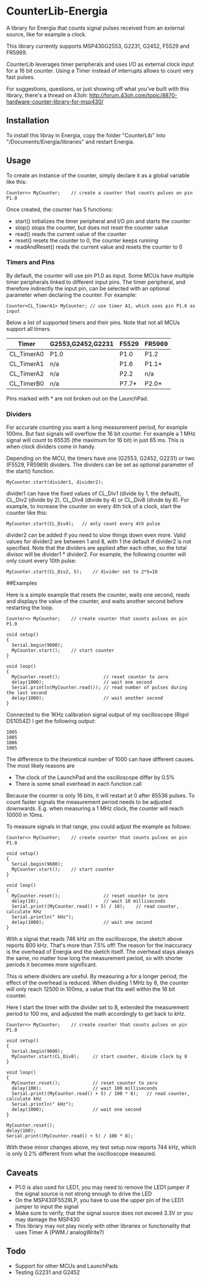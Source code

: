 # CounterLib-Energia
A library for Energia that counts signal pulses received from an external source, like for example a clock.

This library currently supports MSP430G2553, G2231, G2452, F5529 and FR5969.

CounterLib leverages timer peripherals and uses I/O as external clock input for a 16 bit counter. 
Using a Timer instead of interrupts allows to count very fast pulses.

For suggestions, questions, or just showing off what you've built with this library, there's a thread on 43oh: http://forum.43oh.com/topic/8870-hardware-counter-library-for-msp430/

## Installation

To install this libray in Energia, copy the folder "CounterLib" into "<user home>/Documents/Energia/libraries"
and restart Energia.

## Usage

To create an instance of the counter, simply declare it as a global variable like this:

	Counter<> MyCounter;	// create a counter that counts pulses on pin P1.0

Once created, the counter has 5 functions:
* start() initializes the timer peripheral and I/O pin and starts the counter
* stop() stops the counter, but does not reset the counter value
* read() reads the current value of the counter
* reset() resets the counter to 0, the counter keeps running
* readAndReset() reads the current value and resets the counter to 0

### Timers and Pins

By default, the counter will use pin P1.0 as input. Some MCUs have multiple timer peripherals linked to different
input pins. The timer peripheral, and therefore indirectly the input pin, can be selected with an optional
parameter when declaring the counter. For example:

	Counter<CL_TimerA1> MyCounter; // use timer A1, which uses pin P1.6 as input
	
Below a list of supported timers and their pins. Note that not all MCUs support all timers.

| Timer       | G2553,G2452,G2231 | F5529 | FR5969 |
|------------ | -------	|------- |-------- |
| CL_TimerA0  |  P1.0 	|  P1.0  |  P1.2  |
| CL_TimerA1  |  n/a  	|  P1.6  |  P1.1* |
| CL_TimerA2  |  n/a  	|  P2.2  |  n/a   |
| CL_TimerB0  |  n/a  	|  P7.7* |  P2.0* |

Pins marked with * are not broken out on the LaunchPad.

### Dividers

For accurate counting you want a long measurement period, for example 100ms. But fast signals will overflow the
16 bit counter. For example a 1 MHz signal will count to 65535 (the maximum for 16 bit) in just 65 ms. This is when
clock dividers come in handy.

Depending on the MCU, the timers have one (G2553, G2452, G2231) or two (F5529, FR5969) dividers. The dividers
can be set as optional parameter of the start() function.

	MyCounter.start(divider1, divider2);
	
divider1 can have the fixed values of CL_Div1 (divide by 1, the default), CL_Div2 (divide by 2), CL_Div4 (divide by 4)
or CL_Div8 (divide by 8). For example, to increase the counter on every 4th tick of a clock, start the counter like this:

	MyCounter.start(CL_Div4);	// only count every 4th pulse
	
divider2 can be added if you need to slow things down even more. Valid values for divider2 are between 1 and 8, with 1
the default if divider2 is not specified. Note that the dividers are applied after each other, so the total divisor will
be divider1 * divider2. For example, the following counter will only count every 10th pulse:

	MyCounter.start(CL_Div2, 5);	// divider set to 2*5=10

##Examples

Here is a simple example that resets the counter, waits one second, reads and displays the value of the counter,
and waits another second before restarting the loop.

    Counter<> MyCounter;	// create counter that counts pulses on pin P1.0
    
    void setup()
    {
      Serial.begin(9600);
      MyCounter.start();	// start counter
    }
    
    void loop()
    {
      MyCounter.reset();				// reset counter to zero
      delay(1000);						// wait one second
      Serial.println(MyCounter.read());	// read number of pulses during the last second
	  delay(1000);						// wait another second
    }

Connected to the 1KHz calibration signal output of my oscilloscope (Rigol DS1054Z) I get the following output:

    1005
	1005
	1006
	1005

The difference to the theoretical number of 1000 can have different causes. The most likely reasons are 
* The clock of the LaunchPad and the oscilloscope differ by 0.5%
* There is some small overhead in each function call

Because the counter is only 16 bits, it will restart at 0 after 65536 pulses. To count faster signals the measurement
period needs to be adjusted downwards. E.g. when measuring a 1 MHz clock, the counter will reach 10000 in 10ms.

To measure signals in that range, you could adjust the example as follows:

    Counter<> MyCounter;	// create counter that counts pulses on pin P1.0
    
    void setup()
    {
      Serial.begin(9600);
      MyCounter.start();	// start counter
    }
    
    void loop()
    {
      MyCounter.reset();				// reset counter to zero
      delay(10);						// wait 10 milliseconds
      Serial.print((MyCounter.read() + 5) / 10);	// read counter, calculate KHz
	  Serial.println(" kHz");
	  delay(1000);						// wait one second
    }

With a signal that reads 746 kHz on the oscilloscope, the sketch above reports 800 kHz. That's more than 7.5% off!
The reason for the inaccuracy is the overhead of Energia and the sketch itself. The overhead stays always the same, 
no matter how long the measurement period, so with shorter periods it becomes more significant.

This is where dividers are useful. By measuring a for a longer period, the effect of the overhead is reduced. When
dividing 1 MHz by 8, the counter will only reach 12500 in 100ms, a value that fits well within the 16 bit counter.

Here I start the timer with the divider set to 8, extended the measurement period to 100 ms, and adjusted the math
accordingly to get back to kHz.

    Counter<> MyCounter;	// create counter that counts pulses on pin P1.0
    
    void setup()
    {
      Serial.begin(9600);
      MyCounter.start(CL_Div8);		// start counter, divide clock by 8
    }

    void loop()
    {
      MyCounter.reset();			// reset counter to zero
      delay(100);					// wait 100 milliseconds
      Serial.print((MyCounter.read() + 5) / 100 * 8);	// read counter, calculate kHz
	  Serial.println(" kHz");
	  delay(1000);					// wait one second
    }

	MyCounter.reset();
	delay(100);
	Serial.print((MyCounter.read() + 5) / 100 * 8);

With these minor changes above, my test setup now reports 744 kHz, which is only 0.2% different from what the 
oscilloscope measured.

## Caveats
* P1.0 is also used for LED1, you may need to remove the LED1 jumper if the signal source is not strong enough to drive the LED
* On the MSP430F5529LP, you have to use the upper pin of the LED1 jumper to input the signal
* Make sure to verify, that the signal source does not exceed 3.3V or you may damage the MSP430
* This library may not play nicely with other libraries or functionality that uses Timer A (PWM / analogWrite?)

## Todo
* Support for other MCUs and LaunchPads
* Testing G2231 and G2452

